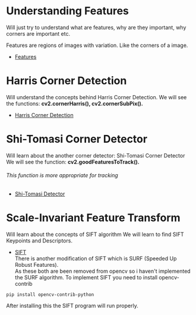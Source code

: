 # Understanding Features
Will just try to understand what are features, why are they important, why corners are important etc.

Features are regions of images with variation. Like the corners of a image.
* [Features](https://opencv-python-tutroals.readthedocs.io/en/latest/py_tutorials/py_feature2d/py_features_meaning/py_features_meaning.html)
# Harris Corner Detection
Will understand the concepts behind Harris Corner Detection.
We will see the functions: **cv2.cornerHarris(), cv2.cornerSubPix().**
* [Harris Corner Detection](01_HarrisDetection.py)
# Shi-Tomasi Corner Detector
Will learn about the another corner detector: Shi-Tomasi Corner Detector
We will see the function: **cv2.goodFeaturesToTrack().**<br>
###### This function is more appropriate for tracking
* [Shi-Tomasi Detector](02_ShiTomasi.py)
# Scale-Invariant Feature Transform
Will learn about the concepts of SIFT algorithm
We will learn to find SIFT Keypoints and Descriptors.
* [SIFT](03_SIFT.py) <br>
There is another modification of SIFT which is SURF (Speeded Up Robust Features).<br>
As these both are been removed from opencv so i haven't implemented the SURF algorithm.
To implement SIFT you need to install opencv-contrib
```
pip install opencv-contrib-python
```
After installing this the SIFT program will run properly.


